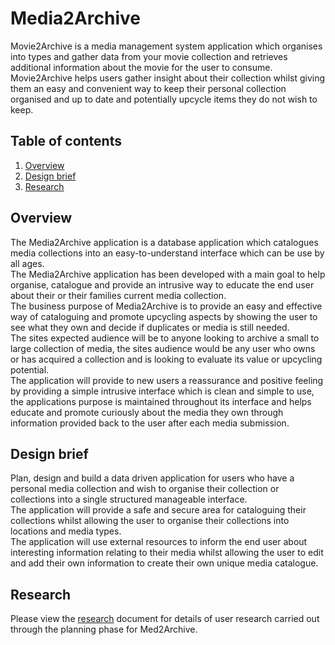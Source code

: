 # Media2Archive

Movie2Archive is a media management system application which organises into types and gather data from your movie collection and retrieves additional information about the movie for the user to consume.  
Movie2Archive helps users gather insight about their collection whilst giving them an easy and convenient way to keep their personal collection organised and up to date and potentially upcycle items they do not wish to keep.  

## Table of contents  
1. [Overview](#overview)
2. [Design brief](#design-brief)
3. [Research](#research)  


## Overview  
The Media2Archive application is a database application which catalogues media collections into an easy-to-understand interface which can be use by all ages.  
The Media2Archive application has been developed with a main goal to help organise, catalogue and provide an intrusive way to educate the end user about their or their families current media collection.  
The business purpose of Media2Archive is to provide an easy and effective way of cataloguing and promote upcycling aspects by showing the user to see what they own and decide if duplicates or media is still needed.  
The sites expected audience will be to anyone looking to archive a small to large collection of media, the sites audience would be any user who owns or has acquired a collection and is looking to evaluate its value or upcycling potential.  
The application will provide to new users a reassurance and positive feeling by providing a simple intrusive interface which is clean and simple to use, the applications purpose is maintained throughout its interface and helps educate and promote curiously about the media they own through information provided back to the user after each media submission.  

## Design brief  
Plan, design and build a data driven application for users who have a personal media collection and wish to organise their collection or collections into a single structured manageable interface.  
The application will provide a safe and secure area for cataloguing their collections whilst allowing the user to organise their collections into locations and media types.  
The application will use external resources to inform the end user about interesting information relating to their media whilst allowing the user to edit and add their own information to create their own unique media catalogue.  

## Research  
Please view the [research](docs/research/RESEARCH.md) document for details of user research carried out through the planning phase for Med2Archive.  
